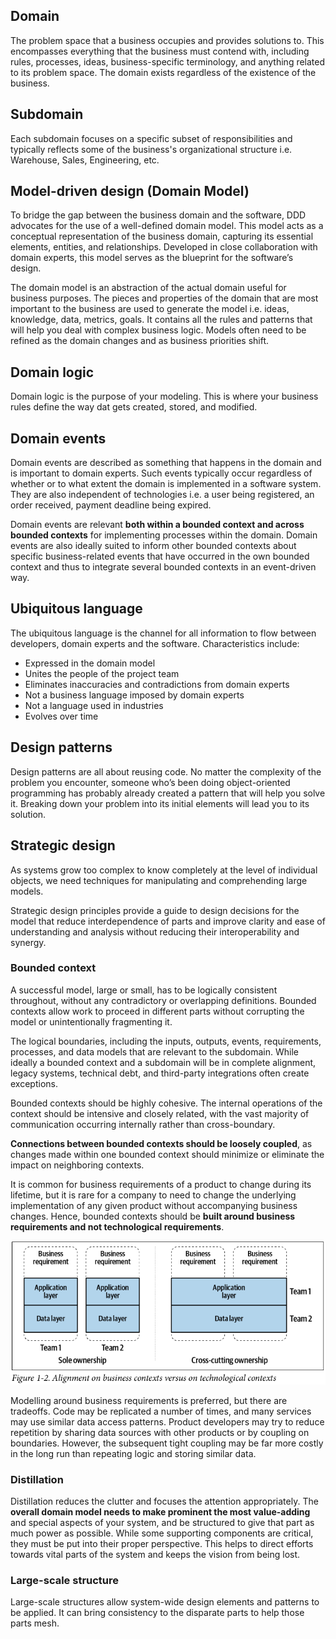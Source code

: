 ## Domain

The problem space that a business occupies and provides solutions to. This encompasses everything that the business must contend with, including rules, processes, ideas, business-specific terminology, and anything related to its problem space. The domain exists regardless of the existence of the business.

## Subdomain

Each subdomain focuses on a specific subset of responsibilities and typically reflects some of the business's organizational structure i.e. Warehouse, Sales, Engineering, etc.

## Model-driven design (Domain Model)

To bridge the gap between the business domain and the software, DDD advocates for the use of a well-defined domain model. This model acts as a conceptual representation of the business domain, capturing its essential elements, entities, and relationships. Developed in close collaboration with domain experts, this model serves as the blueprint for the software’s design.

The domain model is an abstraction of the actual domain useful for business purposes. The pieces and properties of the domain that are most important to the business are used to generate the model i.e. ideas, knowledge, data, metrics, goals. It contains all the rules and patterns that will help you deal with complex business logic. Models often need to be refined as the domain changes and as business priorities shift.

## Domain logic

Domain logic is the purpose of your modeling. This is where your business rules define the way dat gets created, stored, and modified.

## Domain events

Domain events are described as something that happens in the domain and is important to domain experts. Such events typically occur regardless of whether or to what extent the domain is implemented in a software system. They are also independent of technologies i.e. a user being registered, an order received, payment deadline being expired.

Domain events are relevant **both within a bounded context and across bounded contexts** for implementing processes within the domain. Domain events are also ideally suited to inform other bounded contexts about specific business-related events that have occurred in the own bounded context and thus to integrate several bounded contexts in an event-driven way.

## Ubiquitous language

The ubiquitous language is the channel for all information to flow between developers, domain experts and the software. Characteristics include:

- Expressed in the domain model
- Unites the people of the project team
- Eliminates inaccuracies and contradictions from domain experts
- Not a business language imposed by domain experts
- Not a language used in industries
- Evolves over time

## Design patterns

Design patterns are all about reusing code. No matter the complexity of the problem you encounter, someone who’s been doing object-oriented programming has probably already created a pattern that will help you solve it. Breaking down your problem into its initial elements will lead you to its solution.

## Strategic design

As systems grow too complex to know completely at the level of individual objects, we need techniques for manipulating and comprehending large models.

Strategic design principles provide a guide to design decisions for the model that reduce interdependence of parts and improve clarity and ease of understanding and analysis without reducing their interoperability and synergy.

### Bounded context

A successful model, large or small, has to be logically consistent throughout, without any contradictory or overlapping definitions. Bounded contexts allow work to proceed in different parts without corrupting the model or unintentionally fragmenting it.

The logical boundaries, including the inputs, outputs, events, requirements, processes, and data models that are relevant to the subdomain. While ideally a bounded context and a subdomain will be in complete alignment, legacy systems, technical debt, and third-party integrations often create exceptions.

Bounded contexts should be highly cohesive. The internal operations of the context should be intensive and closely related, with the vast majority of communication occurring internally rather than cross-boundary.

**Connections between bounded contexts should be loosely coupled**, as changes made within one bounded context should minimize or eliminate the impact on neighboring contexts.

It is common for business requirements of a product to change during its lifetime, but it is rare for a company to need to change the underlying implementation of any given product without accompanying business changes. Hence, bounded contexts should be **built around business requirements and not technological requirements**.

<img src="../assets/bounded-contexts.png">

Modelling around business requirements is preferred, but there are tradeoffs. Code may be replicated a number of times, and many services may use similar data access patterns. Product developers may try to reduce repetition by sharing data sources with other products or by coupling on boundaries. However, the subsequent tight coupling may be far more costly in the long run than repeating logic and storing similar data.

### Distillation

Distillation reduces the clutter and focuses the attention appropriately. The **overall domain model needs to make prominent the most value-adding** and special aspects of your system, and be structured to give that part as much power as possible. While some supporting components are critical, they must be put into their proper perspective. This helps to direct efforts towards vital parts of the system and keeps the vision from being lost.

### Large-scale structure

Large-scale structures allow system-wide design elements and patterns to be applied. It can bring consistency to the disparate parts to help those parts mesh.
